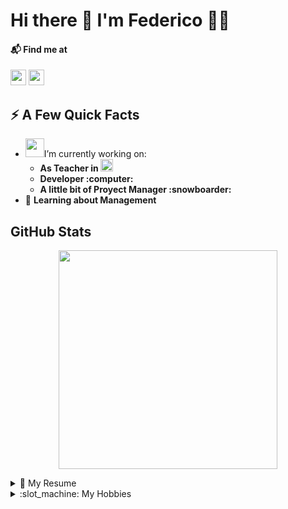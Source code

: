 <h1>
    Hi there 👋 I'm Federico 👨‍💻
</h1>
<h4>
📬 Find me at
</h4>
<p>
    <a href="https://www.linkedin.com/in/federico-madoery"><img
            src="https://img.shields.io/badge/linkedin-%230077B5.svg?&style=for-the-badge&logo=linkedin&logoColor=white"
            height=25></a> <a href="https://es.stackoverflow.com/users/69913/federico-madoery?tab=profile"><img
        src="https://img.shields.io/badge/stack%20overflow-FE7A16?logo=stack-overflow&logoColor=white&style=for-the-badge"
        height=25></a>
</p>

<h2>
    ⚡️ A Few Quick Facts
</h2>

<ul>
    <li> <img src="https://media.giphy.com/media/WUlplcMpOCEmTGBtBW/giphy.gif" width="30">I’m currently working on:
        <ul>
            <li><b>
                As Teacher in <a href="https://www.frsf.utn.edu.ar/"><img
                    src="https://utn.edu.ar/images/logo-utn.png" height=20 alt="UTN"></a></b>
            </li>
            <li>
               <b> Developer :computer:</b>
            </li>
            <li>
                <b>A little bit of Proyect Manager :snowboarder: </b>
            </li>
        </ul>
    </li>
    <li>🌱 <b>Learning about Management</b></li>
</ul>

<h2>GitHub Stats</h2>

<p align='center'>
    <a href="#"><img
            src="https://github-readme-stats.vercel.app/api?username=FedeMadoery&show_icons=true&count_private=true&theme=dark"
            width="350"></a>
</p>

<details>
    <summary>📃 My Resume</summary>

</details>
<details>
    <summary>:slot_machine: My Hobbies</summary>

</details>
